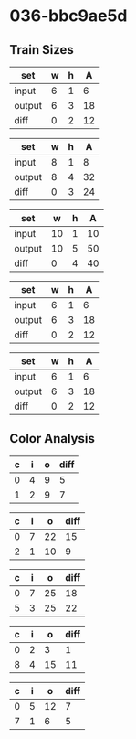 # 036-bbc9ae5d
## Train Sizes

|set|w|h|A|
|---|---|---|---|
|input|6|1|6|
|output|6|3|18|
|diff|0|2|12|


|set|w|h|A|
|---|---|---|---|
|input|8|1|8|
|output|8|4|32|
|diff|0|3|24|


|set|w|h|A|
|---|---|---|---|
|input|10|1|10|
|output|10|5|50|
|diff|0|4|40|


|set|w|h|A|
|---|---|---|---|
|input|6|1|6|
|output|6|3|18|
|diff|0|2|12|


|set|w|h|A|
|---|---|---|---|
|input|6|1|6|
|output|6|3|18|
|diff|0|2|12|


## Color Analysis

|c|i|o|diff|
|---|---|---|---|
|0|4|9|5|
|1|2|9|7|


|c|i|o|diff|
|---|---|---|---|
|0|7|22|15|
|2|1|10|9|


|c|i|o|diff|
|---|---|---|---|
|0|7|25|18|
|5|3|25|22|


|c|i|o|diff|
|---|---|---|---|
|0|2|3|1|
|8|4|15|11|


|c|i|o|diff|
|---|---|---|---|
|0|5|12|7|
|7|1|6|5|

